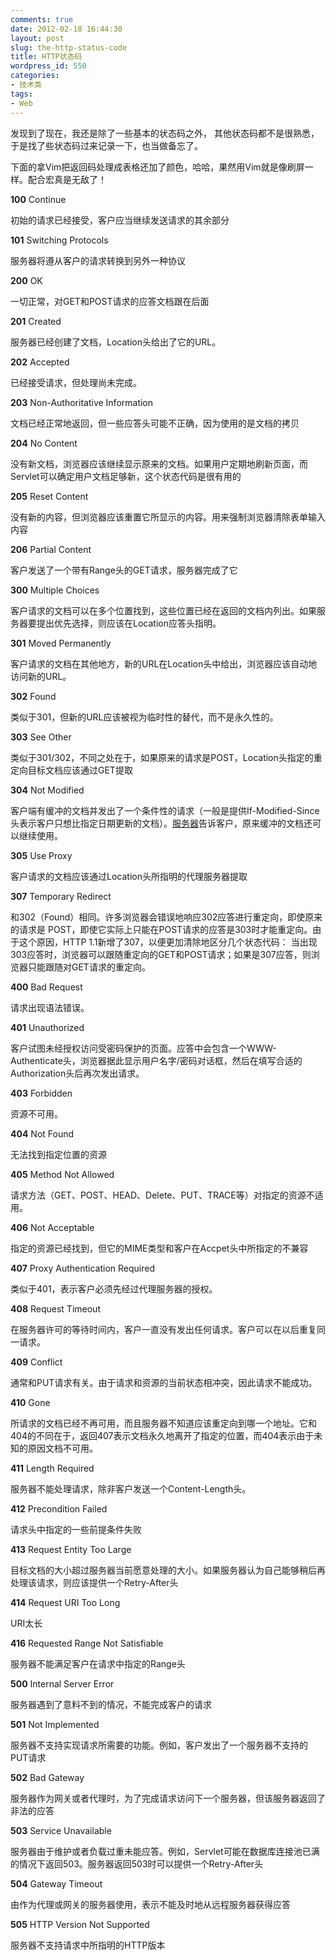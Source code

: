 ```yaml
---
comments: true
date: 2012-02-18 16:44:30
layout: post
slug: the-http-status-code
title: HTTP状态码
wordpress_id: 550
categories:
- 技术类
tags:
- Web
---
```


发现到了现在，我还是除了一些基本的状态码之外， 其他状态码都不是很熟悉，于是找了些状态码过来记录一下，也当做备忘了。

下面的拿Vim把返回码处理成表格还加了颜色，哈哈，果然用Vim就是像刷屏一样。配合宏真是无敌了！








**100**
Continue


初始的请求已经接受，客户应当继续发送请求的其余部分






**101**
Switching Protocols


服务器将遵从客户的请求转换到另外一种协议






**200**
OK


一切正常，对GET和POST请求的应答文档跟在后面






**201**
Created


服务器已经创建了文档，Location头给出了它的URL。






**202**
Accepted


已经接受请求，但处理尚未完成。




<!-- more -->














**203**
Non-Authoritative Information


文档已经正常地返回，但一些应答头可能不正确，因为使用的是文档的拷贝






**204**
No Content


没有新文档，浏览器应该继续显示原来的文档。如果用户定期地刷新页面，而Servlet可以确定用户文档足够新，这个状态代码是很有用的






**205**
Reset Content


没有新的内容，但浏览器应该重置它所显示的内容。用来强制浏览器清除表单输入内容






**206**
Partial Content


客户发送了一个带有Range头的GET请求，服务器完成了它






**300**
Multiple Choices


客户请求的文档可以在多个位置找到，这些位置已经在返回的文档内列出。如果服务器要提出优先选择，则应该在Location应答头指明。






**301**
Moved Permanently


客户请求的文档在其他地方，新的URL在Location头中给出，浏览器应该自动地访问新的URL。






**302**
Found


类似于301，但新的URL应该被视为临时性的替代，而不是永久性的。






**303**
See Other


类似于301/302，不同之处在于，如果原来的请求是POST，Location头指定的重定向目标文档应该通过GET提取






**304**
Not Modified


客户端有缓冲的文档并发出了一个条件性的请求（一般是提供If-Modified-Since头表示客户只想比指定日期更新的文档）。[服务器](http://xfeng.me/tags/%e6%9c%8d%e5%8a%a1%e5%99%a8/)告诉客户，原来缓冲的文档还可以继续使用。






**305**
Use Proxy


客户请求的文档应该通过Location头所指明的代理服务器提取






**307**
Temporary Redirect


和302（Found）相同。许多浏览器会错误地响应302应答进行重定向，即使原来的请求是 POST，即使它实际上只能在POST请求的应答是303时才能重定向。由于这个原因，HTTP 1.1新增了307，以便更加清除地区分几个状态代码： 当出现303应答时，浏览器可以跟随重定向的GET和POST请求；如果是307应答，则浏览器只能跟随对GET请求的重定向。






**400**
Bad Request


请求出现语法错误。






**401**
Unauthorized


客户试图未经授权访问受密码保护的页面。应答中会包含一个WWW-Authenticate头，浏览器据此显示用户名字/密码对话框，然后在填写合适的Authorization头后再次发出请求。






**403**
Forbidden


资源不可用。






**404**
Not Found


无法找到指定位置的资源






**405**
Method Not Allowed


请求方法（GET、POST、HEAD、Delete、PUT、TRACE等）对指定的资源不适用。






**406**
Not Acceptable


指定的资源已经找到，但它的MIME类型和客户在Accpet头中所指定的不兼容






**407**
Proxy Authentication Required


类似于401，表示客户必须先经过代理服务器的授权。






**408**
Request Timeout


在服务器许可的等待时间内，客户一直没有发出任何请求。客户可以在以后重复同一请求。






**409**
Conflict


通常和PUT请求有关。由于请求和资源的当前状态相冲突，因此请求不能成功。






**410**
Gone


所请求的文档已经不再可用，而且服务器不知道应该重定向到哪一个地址。它和404的不同在于，返回407表示文档永久地离开了指定的位置，而404表示由于未知的原因文档不可用。






**411**
Length Required


服务器不能处理请求，除非客户发送一个Content-Length头。






**412**
Precondition Failed


请求头中指定的一些前提条件失败






**413**
Request Entity Too Large


目标文档的大小超过服务器当前愿意处理的大小。如果服务器认为自己能够稍后再处理该请求，则应该提供一个Retry-After头






**414**
Request URI Too Long


URI太长






**416**
Requested Range Not Satisfiable


服务器不能满足客户在请求中指定的Range头






**500**
Internal Server Error


服务器遇到了意料不到的情况，不能完成客户的请求






**501**
Not Implemented


服务器不支持实现请求所需要的功能。例如，客户发出了一个服务器不支持的PUT请求






**502**
Bad Gateway


服务器作为网关或者代理时，为了完成请求访问下一个服务器，但该服务器返回了非法的应答






**503**
Service Unavailable


服务器由于维护或者负载过重未能应答。例如，Servlet可能在数据库连接池已满的情况下返回503。服务器返回503时可以提供一个Retry-After头






**504**
Gateway Timeout


由作为代理或网关的服务器使用，表示不能及时地从远程服务器获得应答






**505**
HTTP Version Not Supported


服务器不支持请求中所指明的HTTP版本




